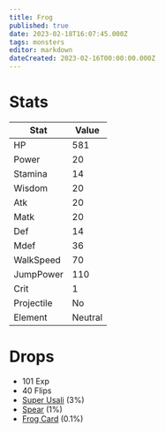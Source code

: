 ```yaml
---
title: Frog
published: true
date: 2023-02-18T16:07:45.000Z
tags: monsters
editor: markdown
dateCreated: 2023-02-16T00:00:00.000Z
---
```


# Stats
|Stat|Value|
|-|-|
|HP|581|
|Power|20|
|Stamina|14|
|Wisdom|20|
|Atk|20|
|Matk|20|
|Def|14|
|Mdef|36|
|WalkSpeed|70|
|JumpPower|110|
|Crit|1|
|Projectile|No|
|Element|Neutral|

# Drops
 * 101 Exp
 * 40 Flips
 * [Super Usali](/items/super-usali.md) (3%)
 * [Spear](/items/spear.md) (1%)
 * [Frog Card](/items/frog-card.md) (0.1%)
